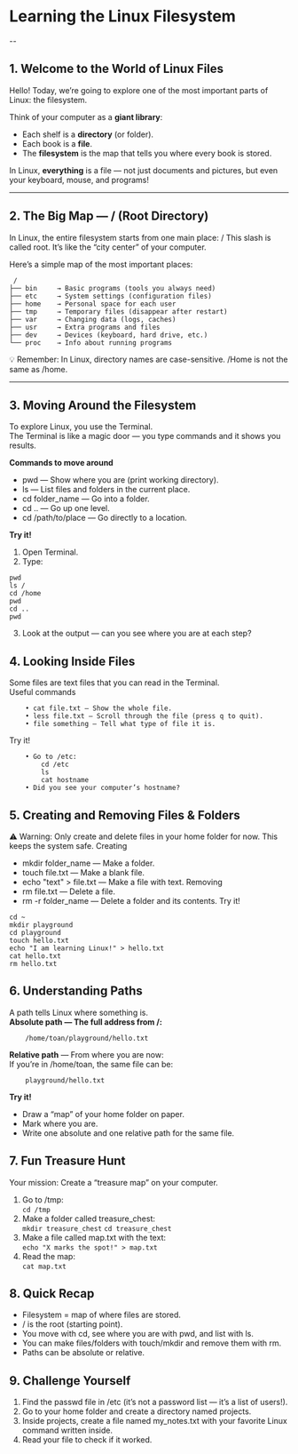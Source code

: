 # __Learning the Linux Filesystem__
--
## __1. Welcome to the World of Linux Files__

Hello! Today, we’re going to explore one of the most important parts of Linux: the filesystem.

Think of your computer as a __giant library__:
- Each shelf is a __directory__ (or folder).
- Each book is a __file__.
- The __filesystem__ is the map that tells you where every book is stored.

In Linux, __everything__ is a file — not just documents and pictures, but even your keyboard, mouse, and programs!

---

## __2. The Big Map — / (Root Directory)__
In Linux, the entire filesystem starts from one main place: /
This slash is called root. It’s like the “city center” of your computer.

Here’s a simple map of the most important places:
```
 /
├── bin     → Basic programs (tools you always need)
├── etc     → System settings (configuration files)
├── home    → Personal space for each user
├── tmp     → Temporary files (disappear after restart)
├── var     → Changing data (logs, caches)
├── usr     → Extra programs and files
├── dev     → Devices (keyboard, hard drive, etc.)
└── proc    → Info about running programs
```
💡 Remember: In Linux, directory names are case-sensitive. /Home is not the same as /home.

---

## __3. Moving Around the Filesystem__
To explore Linux, you use the Terminal. <br>
The Terminal is like a magic door — you type commands and it shows you results.<br>

__Commands to move around__
- pwd — Show where you are (print working directory).
- ls — List files and folders in the current place.
- cd folder_name — Go into a folder.
- cd .. — Go up one level.
- cd /path/to/place — Go directly to a location. <br>

__Try it!__ <br>
1. Open Terminal.
2. Type:
```
pwd
ls /
cd /home
pwd
cd ..
pwd
```
3. Look at the output — can you see where you are at each step?

## __4. Looking Inside Files__
Some files are text files that you can read in the Terminal.<br>
Useful commands
```
    • cat file.txt — Show the whole file.
    • less file.txt — Scroll through the file (press q to quit).
    • file something — Tell what type of file it is.
```
Try it!
```
    • Go to /etc:
        cd /etc
        ls
        cat hostname
    • Did you see your computer’s hostname?
```
## __5. Creating and Removing Files & Folders__ 
⚠ Warning: Only create and delete files in your home folder for now.
This keeps the system safe.
Creating
- mkdir folder_name — Make a folder.
- touch file.txt — Make a blank file.
- echo "text" > file.txt — Make a file with text.
Removing
- rm file.txt — Delete a file.
- rm -r folder_name — Delete a folder and its contents.
Try it!
```
cd ~
mkdir playground
cd playground
touch hello.txt
echo "I am learning Linux!" > hello.txt
cat hello.txt
rm hello.txt
```
## __6. Understanding Paths__
A path tells Linux where something is.<br>
__Absolute path — The full address from /:__
```
	/home/toan/playground/hello.txt
```
__Relative path__ — From where you are now: <br>
If you’re in /home/toan, the same file can be:
```
	playground/hello.txt
```
__Try it!__
- Draw a “map” of your home folder on paper.
- Mark where you are.
- Write one absolute and one relative path for the same file.
## __7. Fun Treasure Hunt__
Your mission: Create a “treasure map” on your computer.
1. Go to /tmp: <br>
`cd /tmp`
2. Make a folder called treasure_chest: <br>
`mkdir treasure_chest`
`cd treasure_chest`
3. Make a file called map.txt with the text: <br>
`echo "X marks the spot!" > map.txt`
4. Read the map: <br>
`cat map.txt`

## __8. Quick Recap__
- Filesystem = map of where files are stored.
- / is the root (starting point).
- You move with cd, see where you are with pwd, and list with ls.
- You can make files/folders with touch/mkdir and remove them with rm.
- Paths can be absolute or relative.
## __9. Challenge Yourself__
1. Find the passwd file in /etc (it’s not a password list — it’s a list of users!).
2. Go to your home folder and create a directory named projects.
3. Inside projects, create a file named my_notes.txt with your favorite Linux command written inside.
4. Read your file to check if it worked.
